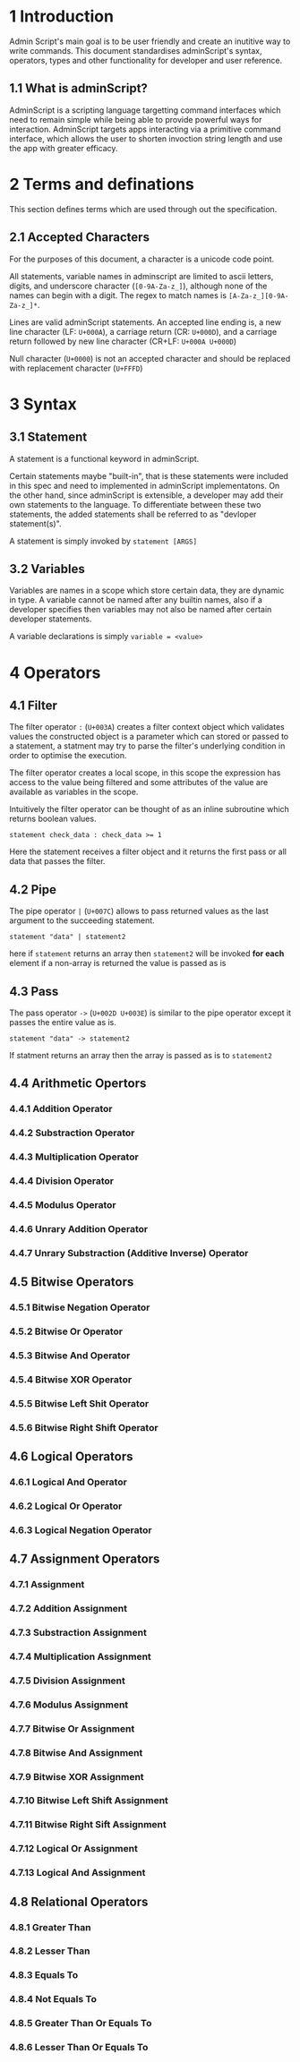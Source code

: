 # 1 Introduction

Admin Script's main goal is to be user friendly and create an inutitive way to write commands.
This document standardises adminScript's syntax, operators, types and other functionality for
developer and user reference.

## 1.1 What is adminScript?

AdminScript is a scripting language targetting command interfaces which need to remain simple
while being able to provide powerful ways for interaction. AdminScript targets apps interacting via
a primitive command interface, which allows the user to shorten invoction string length and use the
app with greater efficacy.

# 2 Terms and definations

This section defines terms which are used through out the specification.

## 2.1 Accepted Characters

For the purposes of this document, a character is a unicode code point.

All statements, variable names in adminscript are limited to ascii letters, digits, and underscore character (`[0-9A-Za-z_]`), although none
of the names can begin with a digit. The regex to match names is `[A-Za-z_][0-9A-Za-z_]*`.

Lines are valid adminScript statements. An accepted line ending is, a new line character (LF: `U+000A`),
a carriage return (CR: `U+000D`), and a carriage return followed by new line character (CR+LF: `U+000A U+000D`)

Null character (`U+0000`) is not an accepted character and should be replaced with replacement character (`U+FFFD`)

# 3 Syntax

## 3.1 Statement

A statement is a functional keyword in adminScript.

Certain statements maybe "built-in", that is these statements were included in this spec and need to implemented
in adminScript implementatons. On the other hand, since adminScript is extensible, a developer may add their own statements
to the language. To differentiate between these two statements, the added statements shall be referred to as "devloper statement(s)".

A statement is simply invoked by `statement [ARGS]`

## 3.2 Variables

Variables are names in a scope which store certain data, they are dynamic in type.
A variable cannot be named after any builtin names, also if a developer specifies then
variables may not also be named after certain developer statements.

A variable declarations is simply `variable = <value>`

# 4 Operators

## 4.1 Filter

The filter operator `:` (`U+003A`) creates a filter context object which validates values
the constructed object is a parameter which can stored or passed to a statement, a statment may try
to parse the filter's underlying condition in order to optimise the execution.

The filter operator creates a local scope, in this scope the expression has access to the value being filtered
and some attributes of the value are available as variables in the scope.

Intuitively the filter operator can be thought of as an inline subroutine which returns boolean values.

`statement check_data : check_data >= 1`

Here the statement receives a filter object and it returns the first pass or all data that passes the filter.

## 4.2 Pipe

The pipe operator `|` (`U+007C`) allows to pass returned values as the last argument to the succeeding statement.

`statement "data" | statement2`

here if `statement` returns an array then `statement2` will be invoked **for each** element
if a non-array is returned the value is passed as is

## 4.3 Pass

The pass operator `->` (`U+002D U+003E`) is similar to the pipe operator except it passes the entire value as is.

`statement "data" -> statement2`

If statment returns an array then the array is passed as is to `statement2`

## 4.4 Arithmetic Opertors

### 4.4.1 Addition Operator

### 4.4.2 Substraction Operator

### 4.4.3 Multiplication Operator

### 4.4.4 Division Operator

### 4.4.5 Modulus Operator

### 4.4.6 Unrary Addition Operator

### 4.4.7 Unrary Substraction (Additive Inverse) Operator

## 4.5 Bitwise Operators

### 4.5.1 Bitwise Negation Operator

### 4.5.2 Bitwise Or Operator

### 4.5.3 Bitwise And Operator

### 4.5.4 Bitwise XOR Operator

### 4.5.5 Bitwise Left Shit Operator

### 4.5.6 Bitwise Right Shift Operator

## 4.6 Logical Operators

### 4.6.1 Logical And Operator

<!-- Second statement is not evaluated if first is false, keyword is "and" -->

### 4.6.2 Logical Or Operator

<!-- Second statement is not evaluated if first is true, keyword is "or" -->

### 4.6.3 Logical Negation Operator

## 4.7 Assignment Operators

### 4.7.1 Assignment

### 4.7.2 Addition Assignment

### 4.7.3 Substraction Assignment

### 4.7.4 Multiplication Assignment

### 4.7.5 Division Assignment

### 4.7.6 Modulus Assignment

### 4.7.7 Bitwise Or Assignment

### 4.7.8 Bitwise And Assignment

### 4.7.9 Bitwise XOR Assignment

### 4.7.10 Bitwise Left Shift Assignment

### 4.7.11 Bitwise Right Sift Assignment

### 4.7.12 Logical Or Assignment

### 4.7.13 Logical And Assignment

## 4.8 Relational Operators

### 4.8.1 Greater Than

### 4.8.2 Lesser Than

### 4.8.3 Equals To

### 4.8.4 Not Equals To

### 4.8.5 Greater Than Or Equals To

### 4.8.6 Lesser Than Or Equals To

